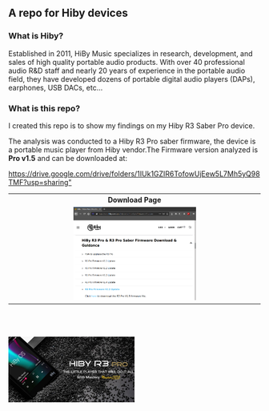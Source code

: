 <body>
	<section>
		<h1>A repo for Hiby devices</h1>
		<h3>What is Hiby?</h3>
		<p>Established in 2011, HiBy Music specializes in research, development, and sales of high quality portable audio products. With over 40 professional audio R&D staff and nearly 20 years of experience in the portable audio field, they have developed dozens of portable digital audio players (DAPs), earphones, USB DACs, etc...</p>
		<h3>What is this repo?</h3>
		<p>I created this repo is to show my findings on my Hiby R3 Saber Pro device.</p>
		<p>The analysis was conducted to a Hiby R3 Pro saber firmware, the device is a portable music player from Hiby vendor.The Firmware version analyzed is <b>Pro v1.5</b> and can be downloaded at:</p>
		<a href="https://drive.google.com/drive/folders/1IUk1GZIR6TofowUjEew5L7Mh5yQ98TMF?usp=sharing" target="_blank">https://drive.google.com/drive/folders/1IUk1GZIR6TofowUjEew5L7Mh5yQ98TMF?usp=sharing"</a>
		<br />
		<table>
			<tr>
				<th align="center">Download Page</th>
			</tr>
			<tr>
				<td align="center"><img width="50%" height="50%" src="./hiby_1.png"></img></td>
			</tr>
		</table>
		<br />
	</section>
	<br /><br /><footer><img width="50%" height="50%" src="./hiby_footer.jpg"></img></footer>
</body>